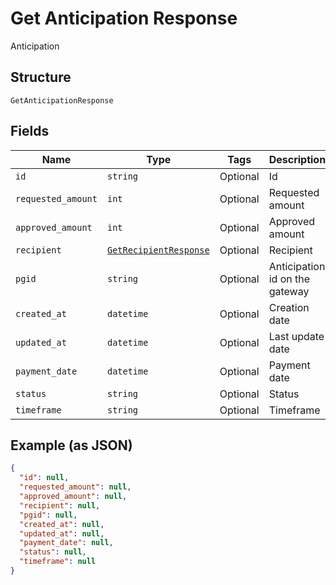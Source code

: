 
# Get Anticipation Response

Anticipation

## Structure

`GetAnticipationResponse`

## Fields

| Name | Type | Tags | Description |
|  --- | --- | --- | --- |
| `id` | `string` | Optional | Id |
| `requested_amount` | `int` | Optional | Requested amount |
| `approved_amount` | `int` | Optional | Approved amount |
| `recipient` | [`GetRecipientResponse`](../../doc/models/get-recipient-response.md) | Optional | Recipient |
| `pgid` | `string` | Optional | Anticipation id on the gateway |
| `created_at` | `datetime` | Optional | Creation date |
| `updated_at` | `datetime` | Optional | Last update date |
| `payment_date` | `datetime` | Optional | Payment date |
| `status` | `string` | Optional | Status |
| `timeframe` | `string` | Optional | Timeframe |

## Example (as JSON)

```json
{
  "id": null,
  "requested_amount": null,
  "approved_amount": null,
  "recipient": null,
  "pgid": null,
  "created_at": null,
  "updated_at": null,
  "payment_date": null,
  "status": null,
  "timeframe": null
}
```

